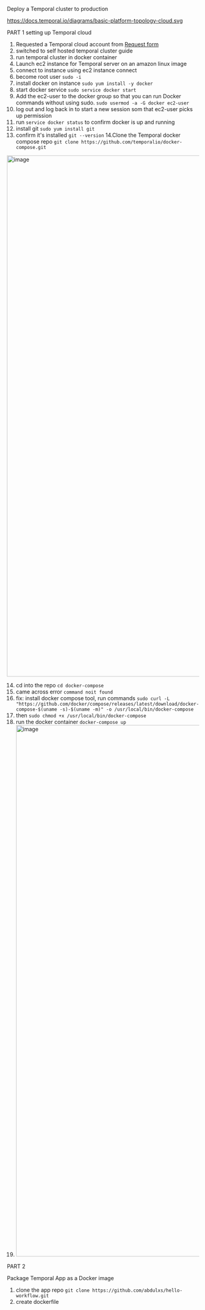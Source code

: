Deploy a Temporal cluster to production

https://docs.temporal.io/diagrams/basic-platform-topology-cloud.svg

PART 1
setting up Temporal cloud

1. Requested a Temporal cloud account from [Request form](https://pages.temporal.io/cloud-request-access)
2. switched to self hosted temporal cluster guide
3. run temporal cluster in docker container
4. Launch ec2 instance for Temporal server on an amazon linux image
5. connect to instance using ec2 instance connect
6. become root user `sudo -i`
7. install docker on instance `sudo yum install -y docker`
8. start docker service `sudo service docker start`
9. Add the ec2-user to the docker group so that you can run Docker commands without using sudo. `sudo usermod -a -G docker ec2-user`
10. log out and log back in to start a new session som that ec2-user picks up permission
11. run `service docker status` to confirm docker is up and running
12. install git `sudo yum install git`
13. confirm it's installed `git --version`
14.Clone the Temporal docker compose repo ` git clone https://github.com/temporalio/docker-compose.git ` 
 <img width="1366" alt="image" src="https://github.com/abdulxs/hello-workflow/assets/18741380/53a39f7a-3502-4e37-95e0-7b12fdeda5f0">

14. cd into the repo `cd docker-compose`
15. came across error `command noit found`
16. fix: install docker compose tool, run commands `sudo curl -L "https://github.com/docker/compose/releases/latest/download/docker-compose-$(uname -s)-$(uname -m)" -o /usr/local/bin/docker-compose`
17. then `sudo chmod +x /usr/local/bin/docker-compose`
18. run the docker container `docker-compose up`
19. <img width="1393" alt="image" src="https://github.com/abdulxs/hello-workflow/assets/18741380/d0462587-57d9-4116-91d3-3637288d35fe">

PART 2

Package Temporal App as a Docker image

1. clone the app repo `git clone https://github.com/abdulxs/hello-workflow.git`
2. create dockerfile 
